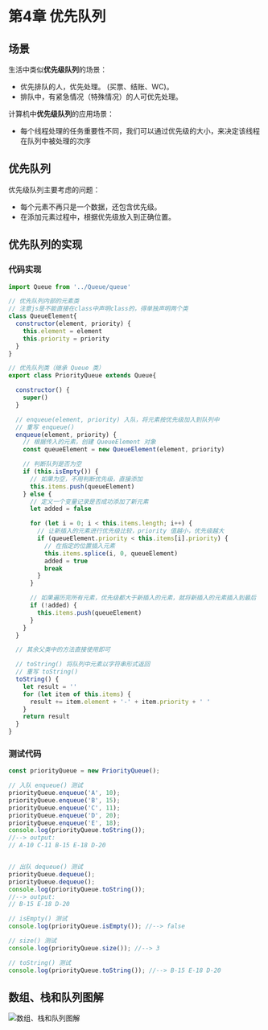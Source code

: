 # 第4章 优先队列

## 场景

生活中类似**优先级队列**的场景：

- 优先排队的人，优先处理。 (买票、结账、WC)。
- 排队中，有紧急情况（特殊情况）的人可优先处理。

计算机中**优先级队列**的应用场景：

- 每个线程处理的任务重要性不同，我们可以通过优先级的大小，来决定该线程在队列中被处理的次序

## 优先队列

优先级队列主要考虑的问题：

- 每个元素不再只是一个数据，还包含优先级。
- 在添加元素过程中，根据优先级放入到正确位置。

## 优先队列的实现

### 代码实现

```js
import Queue from '../Queue/queue'

// 优先队列内部的元素类
// 注意js是不能直接在class中声明class的，得单独声明两个类
class QueueElement{
  constructor(element, priority) {
    this.element = element
    this.priority = priority
  }
}

// 优先队列类（继承 Queue 类）
export class PriorityQueue extends Queue{

  constructor() {
    super()
  }

  // enqueue(element, priority) 入队，将元素按优先级加入到队列中
  // 重写 enqueue()
  enqueue(element, priority) {
    // 根据传入的元素，创建 QueueElement 对象
    const queueElement = new QueueElement(element, priority)

    // 判断队列是否为空
    if (this.isEmpty()) {
      // 如果为空，不用判断优先级，直接添加
      this.items.push(queueElement)
    } else {
      // 定义一个变量记录是否成功添加了新元素
      let added = false

      for (let i = 0; i < this.items.length; i++) {
        // 让新插入的元素进行优先级比较，priority 值越小，优先级越大
        if (queueElement.priority < this.items[i].priority) {
          // 在指定的位置插入元素
          this.items.splice(i, 0, queueElement)
          added = true
          break
        }
      }

      // 如果遍历完所有元素，优先级都大于新插入的元素，就将新插入的元素插入到最后
      if (!added) {
        this.items.push(queueElement)
      }
    }
  }

  // 其余父类中的方法直接使用即可

  // toString() 将队列中元素以字符串形式返回
  // 重写 toString()
  toString() {
    let result = ''
    for (let item of this.items) {
      result += item.element + '-' + item.priority + ' '
    }
    return result
  }
}
```

### 测试代码

```js
const priorityQueue = new PriorityQueue();

// 入队 enqueue() 测试
priorityQueue.enqueue('A', 10);
priorityQueue.enqueue('B', 15);
priorityQueue.enqueue('C', 11);
priorityQueue.enqueue('D', 20);
priorityQueue.enqueue('E', 18);
console.log(priorityQueue.toString());
//--> output:
// A-10 C-11 B-15 E-18 D-20


// 出队 dequeue() 测试
priorityQueue.dequeue();
priorityQueue.dequeue();
console.log(priorityQueue.toString());
//--> output:
// B-15 E-18 D-20

// isEmpty() 测试
console.log(priorityQueue.isEmpty()); //--> false

// size() 测试
console.log(priorityQueue.size()); //--> 3

// toString() 测试
console.log(priorityQueue.toString()); //--> B-15 E-18 D-20
```

## 数组、栈和队列图解

![数组、栈和队列图解](https://cdn.jsdelivr.net/gh/XPoet/image-hosting@master/JavaScript-数据结构与算法/image.64kg5ej56vk0.png)
